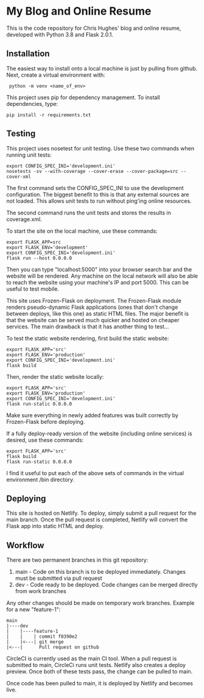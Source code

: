 # My Blog and Online Resume <insert CI tags here>
This is the code repository for Chris Hughes' blog and online resume, developed with Python 3.8 and Flask 2.0.1. 

## Installation
The easiest way to install onto a local machine is just by pulling from github. Next, create a virtual environment
with:

     python -m venv <name_of_env>
  
This project uses pip for dependency management. To install dependencies, type:

    pip install -r requirements.txt
  
## Testing 
This project uses nosetest for unit testing. Use these two commands when running unit tests:
 
    export CONFIG_SPEC_INI='development.ini'
    nosetests -sv --with-coverage --cover-erase --cover-package=src --cover-xml
  
The first command sets the CONFIG_SPEC_INI to use the development configuration. The biggest benefit to this is 
that any external sources are not loaded. This allows unit tests to run without ping'ing online resources. 
  
The second command runs the unit tests and stores the results in coverage.xml.
  
To start the site on the local machine, use these commands:
  
    export FLASK_APP=src
    export FLASK_ENV='development'
    export CONFIG_SPEC_INI='development.ini'
    flask run --host 0.0.0.0
  
Then you can type "localhost:5000" into your browser search bar and the website will be rendered. Any machine on
the local network will also be able to reach the website using your machine's IP and port 5000. This can be useful
to test mobile.
  
This site uses Frozen-Flask on deployment. The Frozen-Flask module renders pseudo-dynamic Flask applications (ones
that don't change between deploys, like this one) as static HTML files. The major benefit is that the website can 
be served much quicker and hosted on cheaper services. The main drawback is that it has another thing to test...
  
To test the static website rendering, first build the static website:
  
    export FLASK_APP='src'
    export FLASK_ENV='production'
    export CONFIG_SPEC_INI='development.ini'
    flask build

Then, render the static website locally:
  
    export FLASK_APP='src'
    export FLASK_ENV='production'
    export CONFIG_SPEC_INI='development.ini'
    flask run-static 0.0.0.0

Make sure everything in newly added features was built correctly by Frozen-Flask before deploying. 
  
If a fully deploy-ready version of the website (including online services) is desired, use these commands:
  
    export FLASK_APP='src'
    flask build
    flask run-static 0.0.0.0
  
I find it useful to put each of the above sets of commands in the virtual environment /bin directory.
    
## Deploying
This site is hosted on Netlify. To deploy, simply submit a pull request for the main branch. Once 
the pull request is completed, Netlify will convert the Flask app into static HTML and deploy.
  
## Workflow
There are two permanent branches in this git repository:
1. main - Code on this branch is to be deployed immediately. Changes must be submitted via pull request
2. dev - Code ready to be deployed. Code changes can be merged directly from work branches

Any other changes should be made on temporary work branches. Example for a new "feature-1":
  
    main
    |----dev
    |    |----feature-1
    |    |    | commit f0390e2
    |    |<---| git merge
    |<---|      Pull request on github
  
CircleCI is currently used as the main CI tool. When a pull request is submitted to main, CircleCi runs
unit tests. Netlify also creates a deploy preview. Once both of these tests pass, the change can be 
pulled to main. 
  
Once code has been pulled to main, it is deployed by Netlify and becomes live. 

